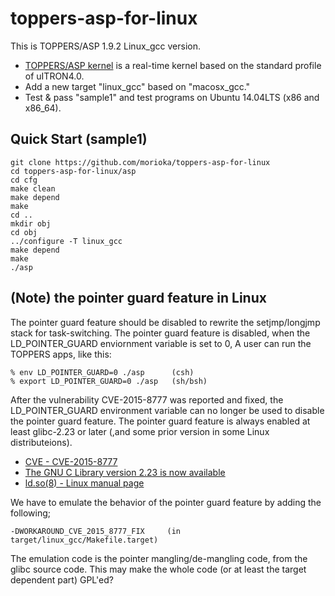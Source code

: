 # toppers-asp-for-linux

This is TOPPERS/ASP 1.9.2 Linux_gcc version.

* [TOPPERS/ASP kernel](http://toppers.jp/en/asp-kernel.html) is a real-time kernel based on the standard profile of uITRON4.0.
* Add a new target "linux_gcc" based on "macosx_gcc."
* Test & pass "sample1" and test programs on Ubuntu 14.04LTS (x86 and x86_64).

## Quick Start (sample1)

    git clone https://github.com/morioka/toppers-asp-for-linux
    cd toppers-asp-for-linux/asp
    cd cfg
    make clean
    make depend
    make
    cd ..
    mkdir obj
    cd obj
    ../configure -T linux_gcc
    make depend
    make
    ./asp

## (Note) the pointer guard feature in Linux

The pointer guard feature should be disabled to rewrite the setjmp/longjmp stack for task-switching.
The pointer guard feature is disabled, when the LD_POINTER_GUARD enviornment variable is set to 0,
A user can run the TOPPERS apps, like this:

    % env LD_POINTER_GUARD=0 ./asp      (csh)
    % export LD_POINTER_GUARD=0 ./asp   (sh/bsh)

After the vulnerability CVE-2015-8777 was reported and fixed, the LD_POINTER_GUARD environment variable 
can no longer be used to disable the pointer guard feature. The pointer guard feature is always 
enabled at least glibc-2.23 or later (,and some prior version in some Linux distributeions).

* [CVE - CVE-2015-8777](https://cve.mitre.org/cgi-bin/cvename.cgi?name=CVE-2015-8777)
* [The GNU C Library version 2.23 is now available](https://www.sourceware.org/ml/libc-alpha/2016-02/msg00502.html)
* [ld.so(8) - Linux manual page](http://man7.org/linux/man-pages/man8/ld.so.8.html)

We have to emulate the behavior of the pointer guard feature by adding the following;

    -DWORKAROUND_CVE_2015_8777_FIX     (in target/linux_gcc/Makefile.target)

The emulation code is the pointer mangling/de-mangling code, from the glibc source code. 
This may make the whole code (or at least the target dependent part) GPL'ed?

